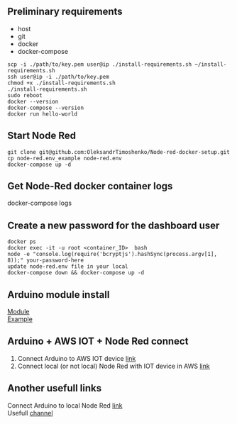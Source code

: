 ## Preliminary requirements
- host
- git
- docker
- docker-compose
```
scp -i ./path/to/key.pem user@ip ./install-requirements.sh ~/install-requirements.sh
ssh user@ip -i ./path/to/key.pem
chmod +x ./install-requirements.sh
./install-requirements.sh
sudo reboot
docker --version
docker-compose --version
docker run hello-world
```

## Start Node Red
```
git clone git@github.com:OleksandrTimoshenko/Node-red-docker-setup.git
cp node-red.env_example node-red.env
docker-compose up -d
```

## Get Node-Red docker container logs
docker-compose logs

## Create a new password for the dashboard user
```
docker ps
docker exec -it -u root <container_ID>  bash
node -e "console.log(require('bcryptjs').hashSync(process.argv[1], 8));" your-password-here
update node-red.env file in your local
docker-compose down && docker-compose up -d
```

## Arduino module install
[Module](https://nodered.org/docs/faq/interacting-with-arduino)  
[Example](https://www.youtube.com/watch?v=ryEFNy1E_LU)  

## Arduino + AWS IOT + Node Red connect
1. Connect Arduino to AWS IOT device [link](https://www.youtube.com/watch?v=idf-gGXvIu4)  
2. Connect local (or not local) Node Red with IOT device in AWS [link](https://www.youtube.com/watch?v=xhRlh61xUqE)  

## Another usefull links
Connect Arduino to local Node Red [link](https://www.ee-diary.com/2022/07/node-red-with-arduino-simple-example.html)  
Usefull [channel](https://www.youtube.com/@SteveOnIoT)   
